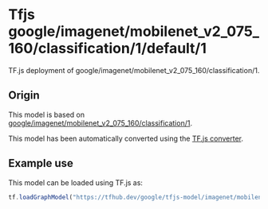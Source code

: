 # Tfjs google/imagenet/mobilenet_v2_075_160/classification/1/default/1
TF.js deployment of google/imagenet/mobilenet_v2_075_160/classification/1.

<!-- parent-model: google/imagenet/mobilenet_v2_075_160/classification/1 -->

## Origin

This model is based on [google/imagenet/mobilenet_v2_075_160/classification/1](https://tfhub.dev/google/imagenet/mobilenet_v2_075_160/classification/1).

This model has been automatically converted using the [TF.js converter](https://github.com/tensorflow/tfjs/tree/master/tfjs-converter).

## Example use
This model can be loaded using TF.js as:

```javascript
tf.loadGraphModel("https://tfhub.dev/google/tfjs-model/imagenet/mobilenet_v2_075_160/classification/1/default/1", { fromTFHub: true })
```
